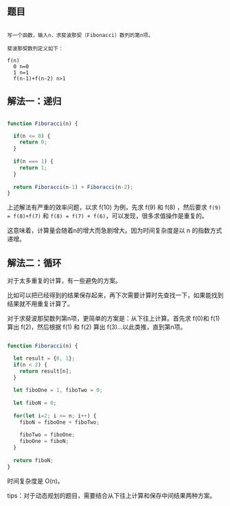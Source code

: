
## 题目

```

写一个函数，输入n，求斐波那契（Fibonacci）数列的第n项。

斐波那契数列定义如下：

f(n)
  0 n=0
  1 n=1
  f(n-1)+f(n-2) n>1

```

## 解法一：递归

```javascript

function Fiboracci(n) {

  if(n <= 0) {
    return 0;
  }
  
  if(n === 1) {
    return 1;
  }
  
  return Fiboracci(n-1) + Fiboracci(n-2);
}

```

上述解法有严重的效率问题，以求 f(10) 为例，先求 f(9) 和 f(8) ，然后要求 `f(9) = f(8)+f(7)` 和 `f(8) = f(7) + f(6)`，可以发现，很多求值操作是重复的。


这意味着，计算量会随着n的增大而急剧增大。因为时间复杂度是以 n 的指数方式递增。

## 解法二：循环

对于太多重复的计算，有一些避免的方案。

比如可以把已经得到的结果保存起来，再下次需要计算时先查找一下，如果能找到结果就不用重复计算了。

对于求斐波那契数列第n项，更简单的方案是：从下往上计算。首先求 f(0)和 f(1) 算出 f(2)，然后根据 f(1) 和 f(2) 算出 f(3)...以此类推，直到第n项。

```javascript

function Fiboracci(n) {

  let result = {0, 1};
  if(n < 2) {
    return result[n];
  }
  
  let fiboOne = 1, fiboTwo = 0;
  
  let fiboN = 0;
  
  for(let i=2; i <= n; i++) {
    fiboN = fiboOne + fiboTwo;
    
    fiboTwo = fiboOne;
    fiboOne = fiboN;
  }
  
  return fiboN;
}

```

时间复杂度是 O(n)。

tips：对于动态规划的题目，需要结合从下往上计算和保存中间结果两种方案。
